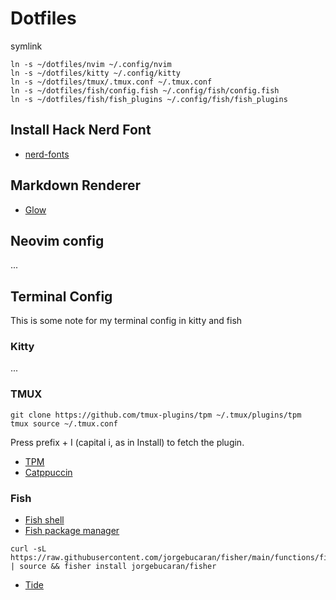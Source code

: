 # Dotfiles

symlink

```
ln -s ~/dotfiles/nvim ~/.config/nvim
ln -s ~/dotfiles/kitty ~/.config/kitty
ln -s ~/dotfiles/tmux/.tmux.conf ~/.tmux.conf
ln -s ~/dotfiles/fish/config.fish ~/.config/fish/config.fish
ln -s ~/dotfiles/fish/fish_plugins ~/.config/fish/fish_plugins
```

## Install Hack Nerd Font

- [nerd-fonts](https://github.com/ryanoasis/nerd-fonts)

## Markdown Renderer

- [Glow](https://github.com/charmbracelet/glow)

## Neovim config

...

## Terminal Config

This is some note for my terminal config in kitty and fish

### Kitty

...

### TMUX

```
git clone https://github.com/tmux-plugins/tpm ~/.tmux/plugins/tpm
tmux source ~/.tmux.conf
```

Press prefix + I (capital i, as in Install) to fetch the plugin.

- [TPM](https://github.com/tmux-plugins/tpm)
- [Catppuccin](https://github.com/catppuccin/tmux)

### Fish

- [Fish shell](https://github.com/fish-shell/fish-shell)
- [Fish package manager](https://github.com/jorgebucaran/fisher)

```fish
curl -sL https://raw.githubusercontent.com/jorgebucaran/fisher/main/functions/fisher.fish | source && fisher install jorgebucaran/fisher
```

- [Tide](https://github.com/IlanCosman/tide)
